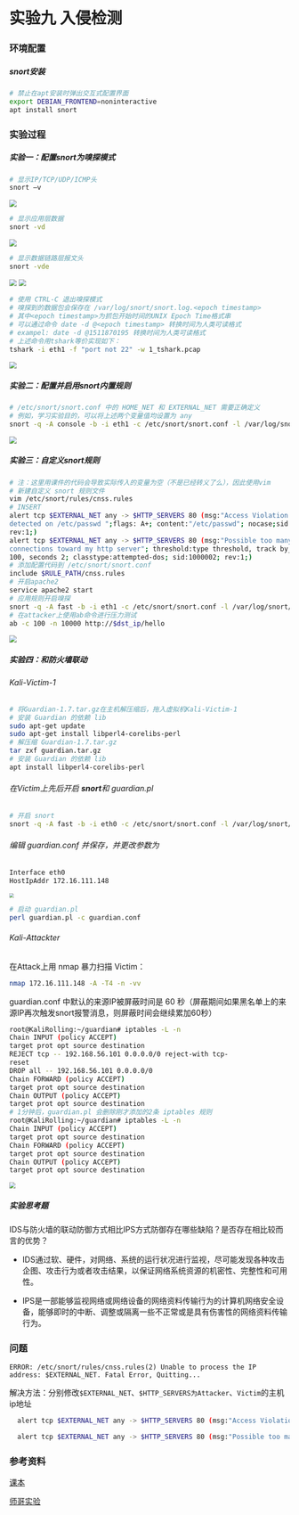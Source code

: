 # 实验九 入侵检测

### 环境配置

##### snort安装

```bash
# 禁止在apt安装时弹出交互式配置界面
export DEBIAN_FRONTEND=noninteractive
apt install snort
```

### 实验过程

##### 实验一：配置snort为嗅探模式

```bash
# 显示IP/TCP/UDP/ICMP头
snort –v
```

<img src="img\snort-v.png" style="zoom: 80%;" />

```bash
# 显示应用层数据
snort -vd
```

<img src="img\snort-vd.png" style="zoom: 80%;" />

```bash
# 显示数据链路层报文头
snort -vde
```

<img src="img\snort-vde.png" style="zoom: 80%;" />

<img src="img\ping_baidu.png" style="zoom: 80%;" />

```bash
# 使用 CTRL-C 退出嗅探模式
# 嗅探到的数据包会保存在 /var/log/snort/snort.log.<epoch timestamp>
# 其中<epoch timestamp>为抓包开始时间的UNIX Epoch Time格式串
# 可以通过命令 date -d @<epoch timestamp> 转换时间为人类可读格式
# exampel: date -d @1511870195 转换时间为人类可读格式
# 上述命令用tshark等价实现如下：
tshark -i eth1 -f "port not 22" -w 1_tshark.pcap
```

<img src="img\time_change.png" style="zoom: 80%;" />

##### 实验二：配置并启用snort内置规则

```bash
# /etc/snort/snort.conf 中的 HOME_NET 和 EXTERNAL_NET 需要正确定义
# 例如，学习实验目的，可以将上述两个变量值均设置为 any
snort -q -A console -b -i eth1 -c /etc/snort/snort.conf -l /var/log/snort/
```

<img src="img\any.png" style="zoom: 80%;" />

##### 实验三：自定义snort规则

```bash
# 注：这里用课件的代码会导致实际传入的变量为空（不是已经转义了么），因此使用vim
# 新建自定义 snort 规则文件
vim /etc/snort/rules/cnss.rules
# INSERT
alert tcp $EXTERNAL_NET any -> $HTTP_SERVERS 80 (msg:"Access Violation has been
detected on /etc/passwd ";flags: A+; content:"/etc/passwd"; nocase;sid:1000001;
rev:1;)
alert tcp $EXTERNAL_NET any -> $HTTP_SERVERS 80 (msg:"Possible too many
connections toward my http server"; threshold:type threshold, track by_src, count
100, seconds 2; classtype:attempted-dos; sid:1000002; rev:1;)
# 添加配置代码到 /etc/snort/snort.conf
include $RULE_PATH/cnss.rules
# 开启apache2
service apache2 start
# 应用规则开启嗅探
snort -q -A fast -b -i eth1 -c /etc/snort/snort.conf -l /var/log/snort/
# 在attacker上使用ab命令进行压力测试
ab -c 100 -n 10000 http://$dst_ip/hello
```

<img src="img\exp3.png" style="zoom:80%;" />

##### 实验四：和防火墙联动

###### Kali-Victim-1

```bash
# 将Guardian-1.7.tar.gz在主机解压缩后，拖入虚拟机Kali-Victim-1
# 安装 Guardian 的依赖 lib
sudo apt-get update
sudo apt-get install libperl4-corelibs-perl
# 解压缩 Guardian-1.7.tar.gz
tar zxf guardian.tar.gz
# 安装 Guardian 的依赖 lib
apt install libperl4-corelibs-perl
```

###### 在Victim上先后开启 **snort**和 guardian.pl

```bash
# 开启 snort
snort -q -A fast -b -i eth0 -c /etc/snort/snort.conf -l /var/log/snort/
```

###### 编辑 guardian.conf 并保存，并更改参数为

```bash
Interface eth0
HostIpAddr 172.16.111.148
```

<img src="img\exp-2.jpg" style="zoom: 50%;" />

```bash
# 启动 guardian.pl
perl guardian.pl -c guardian.conf
```

###### Kali-Attackter

在Attack上用 nmap 暴力扫描 Victim：

```bash
nmap 172.16.111.148 -A -T4 -n -vv
```

guardian.conf 中默认的来源IP被屏蔽时间是 60 秒（屏蔽期间如果黑名单上的来源IP再次触发snort报警消息，则屏蔽时间会继续累加60秒）

```bash
root@KaliRolling:~/guardian# iptables -L -n
Chain INPUT (policy ACCEPT)
target prot opt source destination
REJECT tcp -- 192.168.56.101 0.0.0.0/0 reject-with tcp-
reset
DROP all -- 192.168.56.101 0.0.0.0/0
Chain FORWARD (policy ACCEPT)
target prot opt source destination
Chain OUTPUT (policy ACCEPT)
target prot opt source destination
# 1分钟后，guardian.pl 会删除刚才添加的2条 iptables 规则
root@KaliRolling:~/guardian# iptables -L -n
Chain INPUT (policy ACCEPT)
target prot opt source destination
Chain FORWARD (policy ACCEPT)
target prot opt source destination
Chain OUTPUT (policy ACCEPT)
target prot opt source destination
```

<img src="img\exp-1.jpg" style="zoom: 67%;" />

##### 实验思考题 

IDS与防火墙的联动防御方式相比IPS方式防御存在哪些缺陷？是否存在相比较而言的优势？

- IDS通过软、硬件，对网络、系统的运行状况进行监视，尽可能发现各种攻击企图、攻击行为或者攻击结果，以保证网络系统资源的机密性、完整性和可用性。

- IPS是一部能够监视网络或网络设备的网络资料传输行为的计算机网络安全设备，能够即时的中断、调整或隔离一些不正常或是具有伤害性的网络资料传输行为。

###  问题

`ERROR: /etc/snort/rules/cnss.rules(2) Unable to process the IP address: $EXTERNAL_NET. Fatal Error, Quitting...`

解决方法：分别修改`$EXTERNAL_NET`、`$HTTP_SERVERS为Attacker`、`Victim`的主机ip地址

```bash
  alert tcp $EXTERNAL_NET any -> $HTTP_SERVERS 80 (msg:"Access Violation has been detected on /etc/passwd ";flags: A+; content:"/etc/passwd"; nocase;sid:1000001; rev:1;)

  alert tcp $EXTERNAL_NET any -> $HTTP_SERVERS 80 (msg:"Possible too many connections toward my http server"; threshold:type threshold, track by_src, count 100, seconds 2; classtype:attempted-dos; sid:1000002; rev:1;)
```



### 参考资料

[课本](https://c4pr1c3.gitee.io/cuc-ns/chap0x09/exp.html)

[师哥实验](https://github.com/CUCCS/2020-ns-public-LyuLumos/tree/ch0x09/ch0x09)


